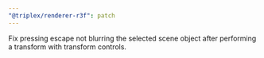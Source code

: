 ```yaml
---
"@triplex/renderer-r3f": patch
---
```


Fix pressing escape not blurring the selected scene object after performing a transform with transform controls.
